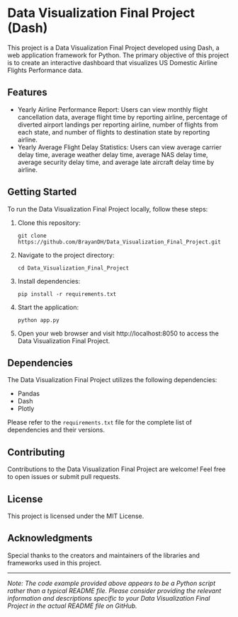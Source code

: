 # Data Visualization Final Project (Dash)

This project is a Data Visualization Final Project developed using Dash, a web application framework for Python. The primary objective of this project is to create an interactive dashboard that visualizes US Domestic Airline Flights Performance data.

## Features

- Yearly Airline Performance Report: Users can view monthly flight cancellation data, average flight time by reporting airline, percentage of diverted airport landings per reporting airline, number of flights from each state, and number of flights to destination state by reporting airline.
- Yearly Average Flight Delay Statistics: Users can view average carrier delay time, average weather delay time, average NAS delay time, average security delay time, and average late aircraft delay time by airline.

## Getting Started

To run the Data Visualization Final Project locally, follow these steps:

1. Clone this repository:

   ```
   git clone https://github.com/BrayanDH/Data_Visualization_Final_Project.git
   ```

2. Navigate to the project directory:

   ```
   cd Data_Visualization_Final_Project
   ```

3. Install dependencies:

   ```
   pip install -r requirements.txt
   ```

4. Start the application:

   ```
   python app.py
   ```

5. Open your web browser and visit http://localhost:8050 to access the Data Visualization Final Project.

## Dependencies

The Data Visualization Final Project utilizes the following dependencies:

- Pandas
- Dash
- Plotly

Please refer to the `requirements.txt` file for the complete list of dependencies and their versions.

## Contributing

Contributions to the Data Visualization Final Project are welcome! Feel free to open issues or submit pull requests.

## License

This project is licensed under the MIT License.

## Acknowledgments

Special thanks to the creators and maintainers of the libraries and frameworks used in this project.

---

*Note: The code example provided above appears to be a Python script rather than a typical README file. Please consider providing the relevant information and descriptions specific to your Data Visualization Final Project in the actual README file on GitHub.*
